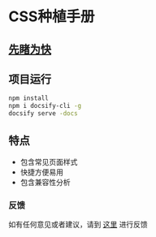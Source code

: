 # CSS种植手册

## [先睹为快](http://csscode.itcast.cn/#/zh-cn/README)

## 项目运行

```bash
npm install
npm i docsify-cli -g
docsify serve -docs
```
## 特点
- 包含常见页面样式
- 快捷方便易用
- 包含兼容性分析

### 反馈
如有任何意见或者建议，请到 [这里](https://github.com/itheima2017/css-quick-manual/issues) 进行反馈






